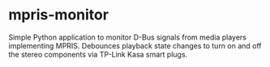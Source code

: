 # mpris-monitor
Simple Python application to monitor D-Bus signals from media players implementing MPRIS. Debounces playback state changes to turn on and off the stereo components via TP-Link Kasa smart plugs.